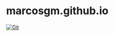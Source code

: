 # marcosgm.github.io

[![Git](https://app.soluble.cloud/api/v1/public/badges/6c13ff9c-e53a-481b-b6de-ace0d19823d5.svg?orgId=568518005652)](https://app.soluble.cloud/repos/details/github.com/marcosgm/marcosgm.github.io?orgId=568518005652)  

